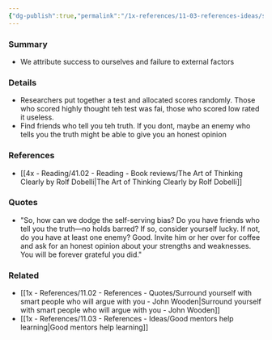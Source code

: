 ```yaml
---
{"dg-publish":true,"permalink":"/1x-references/11-03-references-ideas/self-serving-bias/","dgHomeLink":true,"dgPassFrontmatter":false,"dgShowBacklinks":true,"dgShowLocalGraph":false,"dgShowInlineTitle":true}
---
```



### Summary
- We attribute success to ourselves and failure to external factors

### Details
- Researchers put together a test and allocated scores randomly. Those who scored highly thought teh test was fai, those who scored low rated it useless.
- Find friends who tell you teh truth. If you dont, maybe an enemy who tells you the truth might be able to give you an honest opinion

### References
- [[4x - Reading/41.02 - Reading - Book reviews/The Art of Thinking Clearly by Rolf Dobelli|The Art of Thinking Clearly by Rolf Dobelli]]

### Quotes
- "So, how can we dodge the self-serving bias? Do you have friends who tell you the truth—no holds barred? If so, consider yourself lucky. If not, do you have at least one enemy? Good. Invite him or her over for coffee and ask for an honest opinion about your strengths and weaknesses. You will be forever grateful you did."


### Related
- [[1x - References/11.02 - References - Quotes/Surround yourself with smart people who will argue with you - John Wooden|Surround yourself with smart people who will argue with you - John Wooden]]
- [[1x - References/11.03 - References - Ideas/Good mentors help learning|Good mentors help learning]]